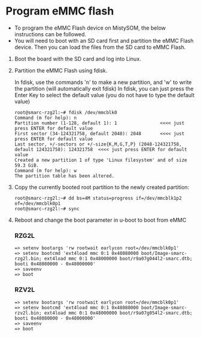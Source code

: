 # Program eMMC flash

* To program the eMMC Flash device on MistySOM, the below instructions can be followed.
* You will need to boot with an SD card first and partition the eMMC Flash device. Then you can load the files from the SD card to eMMC Flash.

1. Boot the board with the SD card and log into Linux.

2. Partition the eMMC Flash using fdisk.

   In fdisk, use the commands 'n' to make a new partition, and 'w' to write the partition (will automatically exit fdisk)
   In fdisk, you can just press the Enter Key to select the default value (you do not have to type the default value)
   ```
   root@smarc-rzg2l:~# fdisk /dev/mmcblk0
   Command (m for help): n
   Partition number (1-128, default 1): 1                <<<< just press ENTER for default value
   First sector (34-124321758, default 2048): 2048       <<<< just press ENTER for default value
   Last sector, +/-sectors or +/-size{K,M,G,T,P} (2048-124321758, default 124321758): 124321758  <<<< just press ENTER for default value
   Created a new partition 1 of type 'Linux filesystem' and of size 59.3 GiB.
   Command (m for help): w
   The partition table has been altered.
   ```

3. Copy the currently booted root partition to the newly created partition:
   ```
   root@smarc-rzg2l:~# dd bs=4M status=progress if=/dev/mmcblk1p2 of=/dev/mmcblk0p1
   root@smarc-rzg2l:~# sync
   ```

4. Reboot and change the boot parameter in u-boot to boot from eMMC
   ### RZG2L
   ```
   => setenv bootargs 'rw rootwait earlycon root=/dev/mmcblk0p1'
   => setenv bootcmd 'ext4load mmc 0:1 0x48080000 boot/Image-smarc-rzg2l.bin; ext4load mmc 0:1 0x48000000 boot/r9a07g044l2-smarc.dtb; booti 0x48080000 - 0x48000000'
   => saveenv
   => boot
   ```
   ### RZV2L
   ```
   => setenv bootargs 'rw rootwait earlycon root=/dev/mmcblk0p1'
   => setenv bootcmd 'ext4load mmc 0:1 0x48080000 boot/Image-smarc-rzv2l.bin; ext4load mmc 0:1 0x48000000 boot/r9a07g054l2-smarc.dtb; booti 0x48080000 - 0x48000000'
   => saveenv
   => boot
   ```
